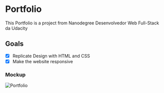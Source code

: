 # Portfolio
This Portfolio is a project from Nanodegree Desenvolvedor Web Full-Stack da Udacity

## Goals

  - [x] Replicate Design with HTML and CSS
  - [x] Make the website responsive
  
### Mockup

![Portfolio](https://github.com/valescaf/udacity-site-de-portifolio/master/img/design-mockup-portfolio.png 'Portfolio Mockup')